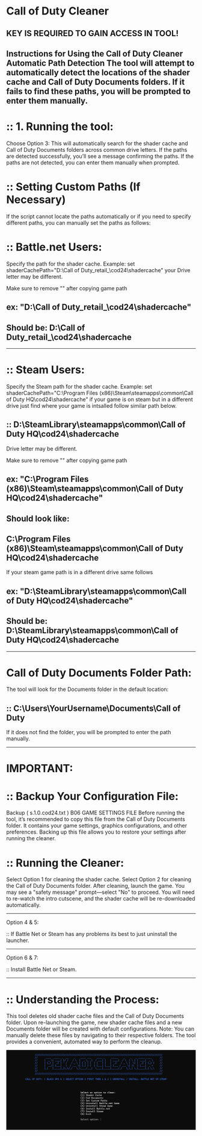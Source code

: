 # Call of Duty Cleaner

## KEY IS REQUIRED TO GAIN ACCESS IN TOOL!

Instructions for Using the Call of Duty Cleaner Automatic Path Detection
The tool will attempt to automatically detect the locations of the shader cache 
and Call of Duty Documents folders. If it fails to find these paths, you will be prompted to enter them manually.
------------------------------------------------------------------------------------------------------------------

# :: 1. Running the tool:
Choose Option 3: This will automatically search for the shader cache and Call of Duty Documents folders across common drive letters.
If the paths are detected successfully, you’ll see a message confirming the paths.
If the paths are not detected, you can enter them manually when prompted.

# :: Setting Custom Paths (If Necessary)
If the script cannot locate the paths automatically or if you need to specify different paths, you can manually set the paths as follows:

# :: Battle.net Users:

Specify the path for the shader cache. Example: set shaderCachePath="D:\Call of Duty\_retail_\cod24\shadercache"
your Drive letter may be different. 

Make sure to remove "" 
after copying game path

## ex: "D:\Call of Duty\_retail_\cod24\shadercache" 

## Should be: D:\Call of Duty\_retail_\cod24\shadercache
----------------------------------------

# :: Steam Users:

Specify the Steam path for the shader cache. Example: 
set shaderCachePath="C:\Program Files (x86)\Steam\steamapps\common\Call of Duty HQ\cod24\shadercache"
if your game is on steam but in a different drive just find where your game is intsalled follow similar path below.

## :: D:\SteamLibrary\steamapps\common\Call of Duty HQ\cod24\shadercache 

Drive letter may be different.

Make sure to remove "" 
after copying game path

## ex: "C:\Program Files (x86)\Steam\steamapps\common\Call of Duty HQ\cod24\shadercache"

## Should look like: 
## C:\Program Files (x86)\Steam\steamapps\common\Call of Duty HQ\cod24\shadercache

If your steam game path is in a different drive same follows

## ex: "D:\SteamLibrary\steamapps\common\Call of Duty HQ\cod24\shadercache"

## Should be: D:\SteamLibrary\steamapps\common\Call of Duty HQ\cod24\shadercache
----------------------------------------

# Call of Duty Documents Folder Path:
The tool will look for the Documents folder in the default location:

## :: C:\Users\YourUsername\Documents\Call of Duty 

If it does not find the folder, you will be prompted to enter the path manually.

----------------------------------------

# IMPORTANT:

# :: Backup Your Configuration File:
Backup ( s.1.0.cod24.txt ) B06 GAME SETTINGS FILE
Before running the tool, it’s recommended to copy this file from the Call of Duty Documents folder. It contains your game settings, graphics configurations, and other preferences.
Backing up this file allows you to restore your settings after running the cleaner.

# :: Running the Cleaner:
Select Option 1 for cleaning the shader cache.
Select Option 2 for cleaning the Call of Duty Documents folder.
After cleaning, launch the game. You may see a "safety message" prompt—select "No" to proceed.
You will need to re-watch the intro cutscene, and the shader cache will be re-downloaded automatically.

----------------------------------------

Option 4 & 5:

:: If Battle Net or Steam has any problems its best to just uninstall the launcher.

----------------------------------------

Option 6 & 7:

:: Install Battle Net or Steam.

----------------------------------------

# ::  Understanding the Process:
This tool deletes old shader cache files and the Call of Duty Documents folder.
Upon re-launching the game, new shader cache files and a new Documents folder will be created with default configurations.
Note: You can manually delete these files by navigating to their respective folders. The tool provides a convenient, automated way to perform the cleanup.

![Thumbnail Image](Thumbnail.png)



